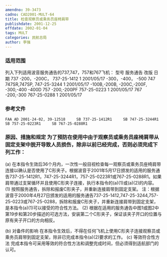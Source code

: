 ```yaml
---
amendno: 39-3473
cadno: CAD2001-MULT-64
title: 检查观察员或乘务员座椅肩带
publishdate: 2001-12-25
effdate: 2002-01-04
tags: MULT
categories: 民航总局
author: 李强
---
```


### 适用范围 
列入下列适用波音服务通告的737,747，757和767飞机：
型号  服务通告  改版  日期
737
-200，-200C，  737-25-1412  1  2001/05/17
-300，-400，
-500
747 747SR,747SP, 747-25-3244 1 2001/05/17 -100B,-200B, -200C,-200F, -300,-400 -400D
757 -200,-200PF 757-25-0223 1 2001/05/17
767 -200,-300 767-25-0288 1 2001/05/17

<!--more-->
### 参考文件
    FAA AD 2001-24-02, 39-12518     SB 737-25-1412R1     SB 747-25-3244R1     SB 757-25-0223R1     SB 767-25-0288R1 

### 原因、措施和规定 为了预防在使用中由于观察员或乘务员座椅肩带从固定支架中脱开导致人员损伤，除非以前已经完成，否则必须完成下列工作： 
(a) 在本指令生效后36个月内，一次性一般目视检查每一观察员或乘务员座椅肩带连接以确认是否使用了C形夹子。根据波音于2001年5月17日颁发的适用的服务通告737-25-1412R1，747-25-3244R1，757-25-0223R1或767-25-0288R1。如果肩带通过支架循环并且使用C形夹子连接，执行本指令的(a)(1)或(a)(2)的内容。 
    (1) 按照服务通告，拆除和报废C形夹子，并重新连接肩带到固定支架。 
注：根据波音于2000年4月27日颁发的适用的服务通告737-25-1412,747-25-3244,757-25-0223或767-25-0288，拆除和报废C形夹子，并重新连接肩带到固定支架，是本指令(a)(1)可以接受的符合性方法。 
(2) 根据在适用的服务通告中图1或图2中第19步和第20步描述的可选方法，安装第二个C形夹子，保证该夹子开口的位置与原有夹子开口的方向相反。 

(b) 对备件的影响 
    在本指令生效后，不得在任何飞机上使用C形夹子连接观察员或乘务员肩带到固定支架，除非已完成本指令(a)(2)要求的工作。 
(c) 等效符合性方法 
     完成本指令可采用等效的符合性方法和调整完成时间，但必须得到适航部门的认可。
